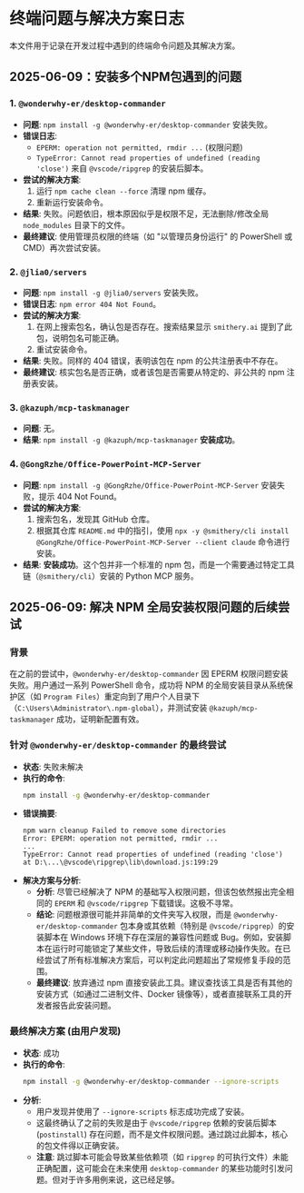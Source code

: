 # 终端问题与解决方案日志
 
本文件用于记录在开发过程中遇到的终端命令问题及其解决方案。 

## 2025-06-09：安装多个NPM包遇到的问题

### 1. `@wonderwhy-er/desktop-commander`

- **问题**: `npm install -g @wonderwhy-er/desktop-commander` 安装失败。
- **错误日志**: 
  - `EPERM: operation not permitted, rmdir ...` (权限问题)
  - `TypeError: Cannot read properties of undefined (reading 'close')` 来自 `@vscode/ripgrep` 的安装后脚本。
- **尝试的解决方案**:
  1. 运行 `npm cache clean --force` 清理 npm 缓存。
  2. 重新运行安装命令。
- **结果**: 失败。问题依旧，根本原因似乎是权限不足，无法删除/修改全局 `node_modules` 目录下的文件。
- **最终建议**: 使用管理员权限的终端（如 "以管理员身份运行" 的 PowerShell 或 CMD）再次尝试安装。

### 2. `@jlia0/servers`

- **问题**: `npm install -g @jlia0/servers` 安装失败。
- **错误日志**: `npm error 404 Not Found`。
- **尝试的解决方案**:
  1. 在网上搜索包名，确认包是否存在。搜索结果显示 `smithery.ai` 提到了此包，说明包名可能正确。
  2. 重试安装命令。
- **结果**: 失败。同样的 404 错误，表明该包在 npm 的公共注册表中不存在。
- **最终建议**: 核实包名是否正确，或者该包是否需要从特定的、非公共的 npm 注册表安装。

### 3. `@kazuph/mcp-taskmanager`

- **问题**: 无。
- **结果**: `npm install -g @kazuph/mcp-taskmanager` **安装成功**。

### 4. `@GongRzhe/Office-PowerPoint-MCP-Server`

- **问题**: `npm install -g @GongRzhe/Office-PowerPoint-MCP-Server` 安装失败，提示 404 Not Found。
- **尝试的解决方案**:
  1. 搜索包名，发现其 GitHub 仓库。
  2. 根据其仓库 `README.md` 中的指引，使用 `npx -y @smithery/cli install @GongRzhe/Office-PowerPoint-MCP-Server --client claude` 命令进行安装。
- **结果**: **安装成功**。这个包并非一个标准的 npm 包，而是一个需要通过特定工具链（`@smithery/cli`）安装的 Python MCP 服务。

## 2025-06-09: 解决 NPM 全局安装权限问题的后续尝试

### 背景

在之前的尝试中，`@wonderwhy-er/desktop-commander` 因 EPERM 权限问题安装失败。用户通过一系列 PowerShell 命令，成功将 NPM 的全局安装目录从系统保护区（如 `Program Files`）重定向到了用户个人目录下（`C:\Users\Administrator\.npm-global`），并测试安装 `@kazuph/mcp-taskmanager` 成功，证明新配置有效。

### 针对 `@wonderwhy-er/desktop-commander` 的最终尝试

*   **状态**: 失败未解决
*   **执行的命令**:
    ```bash
    npm install -g @wonderwhy-er/desktop-commander
    ```
*   **错误摘要**:
    ```
    npm warn cleanup Failed to remove some directories
    Error: EPERM: operation not permitted, rmdir ...
    ...
    TypeError: Cannot read properties of undefined (reading 'close')
    at D:\...\@vscode\ripgrep\lib\download.js:199:29
    ```
*   **解决方案与分析**:
    *   **分析**: 尽管已经解决了 NPM 的基础写入权限问题，但该包依然报出完全相同的 `EPERM` 和 `@vscode/ripgrep` 下载错误。这极不寻常。
    *   **结论**: 问题根源很可能并非简单的文件夹写入权限，而是 `@wonderwhy-er/desktop-commander` 包本身或其依赖（特别是 `@vscode/ripgrep`）的安装脚本在 Windows 环境下存在深层的兼容性问题或 Bug。例如，安装脚本在运行时可能锁定了某些文件，导致后续的清理或移动操作失败。在已经尝试了所有标准解决方案后，可以判定此问题超出了常规修复手段的范围。
    *   **最终建议**: 放弃通过 npm 直接安装此工具。建议查找该工具是否有其他的安装方式（如通过二进制文件、Docker 镜像等），或者直接联系工具的开发者报告此安装问题。

### 最终解决方案 (由用户发现)

*   **状态**: 成功
*   **执行的命令**:
    ```bash
    npm install -g @wonderwhy-er/desktop-commander --ignore-scripts
    ```
*   **分析**:
    *   用户发现并使用了 `--ignore-scripts` 标志成功完成了安装。
    *   这最终确认了之前的失败是由于 `@vscode/ripgrep` 依赖的安装后脚本 (`postinstall`) 存在问题，而不是文件权限问题。通过跳过此脚本，核心的包文件得以正确安装。
    *   **注意**: 跳过脚本可能会导致某些依赖项（如 `ripgrep` 的可执行文件）未能正确配置，这可能会在未来使用 `desktop-commander` 的某些功能时引发问题。但对于许多用例来说，这已经足够。 
